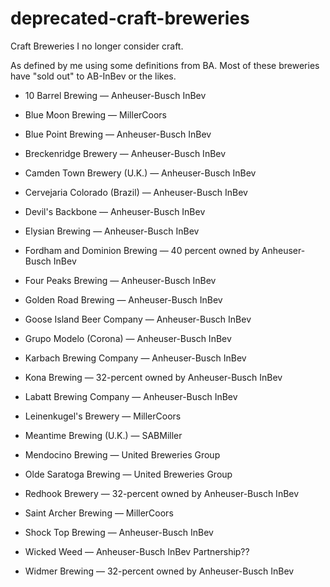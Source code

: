 # deprecated-craft-breweries
Craft Breweries I no longer consider craft.

As defined by me using some definitions from BA. Most of these breweries have "sold out" to AB-InBev or the likes.

* 10 Barrel Brewing — Anheuser-Busch InBev

* Blue Moon Brewing — MillerCoors

* Blue Point Brewing — Anheuser-Busch InBev

* Breckenridge Brewery — Anheuser-Busch InBev

* Camden Town Brewery (U.K.) — Anheuser-Busch InBev

* Cervejaria Colorado (Brazil) — Anheuser-Busch InBev

* Devil's Backbone — Anheuser-Busch InBev

* Elysian Brewing — Anheuser-Busch InBev

* Fordham and Dominion Brewing — 40 percent owned by Anheuser-Busch InBev

* Four Peaks Brewing — Anheuser-Busch InBev

* Golden Road Brewing — Anheuser-Busch InBev

* Goose Island Beer Company — Anheuser-Busch InBev

* Grupo Modelo (Corona) — Anheuser-Busch InBev

* Karbach Brewing Company — Anheuser-Busch InBev

* Kona Brewing — 32-percent owned by Anheuser-Busch InBev

* Labatt Brewing Company — Anheuser-Busch InBev

* Leinenkugel's Brewery — MillerCoors

* Meantime Brewing (U.K.) — SABMiller

* Mendocino Brewing — United Breweries Group

* Olde Saratoga Brewing — United Breweries Group

* Redhook Brewery — 32-percent owned by Anheuser-Busch InBev

* Saint Archer Brewing — MillerCoors

* Shock Top Brewing — Anheuser-Busch InBev

* Wicked Weed — Anheuser-Busch InBev Partnership??

* Widmer Brewing — 32-percent owned by Anheuser-Busch InBev

